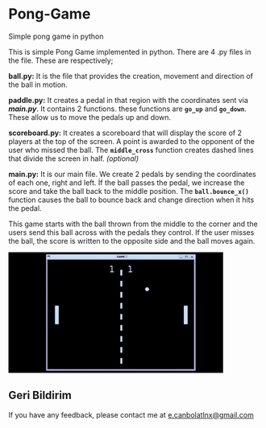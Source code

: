 # Pong-Game
Simple pong game in python

This is simple Pong Game implemented in python. There are 4 .py files in the file. These are respectively;  

**ball.py:** It is the file that provides the creation, movement and direction of the ball in motion.    

**paddle.py:** It creates a pedal in that region with the coordinates sent via ***main.py***. It contains 2 functions. these functions are **`go_up`** and **`go_down`**. These allow us to move the pedals up and down.    

**scoreboard.py:** It creates a scoreboard that will display the score of 2 players at the top of the screen. A point is awarded to the opponent of the user who missed the ball. The **`middle_cross`** function creates dashed lines that divide the screen in half. *(optional)*    

**main.py:** It is our main file. We create 2 pedals by sending the coordinates of each one, right and left. İf the ball passes the pedal, we increase the score and take the ball back to the middle position. The **`ball.bounce_x()`** function causes the ball to bounce back and change direction when it hits the pedal.  

This game starts with the ball thrown from the middle to the corner and the users send this ball across with the pedals they control. If the user misses the ball, the score is written to the opposite side and the ball moves again.

![pong_game](https://github.com/efecnblt/Pong-Game/blob/main/pong_game.gif?raw=true)

## Geri Bildirim

If you have any feedback, please contact me at e.canbolatlnx@gmail.com
